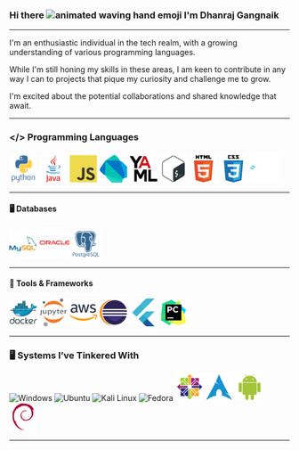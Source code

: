 <h3>
    Hi there
    <img src="https://discordemoji.com/assets/emoji/wavegif_1860.gif"
         alt="animated waving hand emoji"
         width="30"
         height="30" />
    I'm Dhanraj Gangnaik
</h3>

---

<p>
    I'm an enthusiastic individual in the tech realm, with a growing understanding of various programming languages.
</p>

<p>
    While I'm still honing my skills in these areas, I am keen to contribute in any way I can to projects that pique my curiosity and challenge me to grow.
</p>

<p>
    I'm excited about the potential collaborations and shared knowledge that await.
</p>

---

### </> Programming Languages

<p>
    <img src="https://github.com/devicons/devicon/blob/master/icons/python/python-original-wordmark.svg" alt="PYTHON" width="50" height="50" />
    <img src="https://github.com/devicons/devicon/blob/master/icons/java/java-original-wordmark.svg" alt="JAVA" width="50" height="50" />
    <img src="https://github.com/devicons/devicon/blob/master/icons/javascript/javascript-original.svg" alt="JAVASCRIPT" width="50" height="50" />
    <img src="https://github.com/devicons/devicon/blob/master/icons/dart/dart-original.svg" alt="DART" width="50" height="50" />
    <img src="https://github.com/devicons/devicon/blob/master/icons/yaml/yaml-original.svg" alt="YAML" width="50" height="50" />
    <img src="https://github.com/devicons/devicon/blob/master/icons/bash/bash-original.svg" alt="BASH" width="50" height="50" />
    <img src="https://github.com/devicons/devicon/blob/master/icons/html5/html5-original-wordmark.svg" alt="HTML" width="50" height="50" />
    <img src="https://github.com/devicons/devicon/blob/master/icons/css3/css3-original-wordmark.svg" alt="CSS" width="50" height="50" />
    <img src="https://github.com/devicons/devicon/blob/master/icons/tailwindcss/tailwindcss-original-wordmark.svg" alt="TAILWINDCSS" width="55" height="55" />
</p>

---

#### 🖥 Databases

<p>
    <img src="https://github.com/devicons/devicon/blob/master/icons/mysql/mysql-original-wordmark.svg" alt="MYSQL" width="50" height="50" />
    <img src="https://github.com/devicons/devicon/blob/master/icons/oracle/oracle-original.svg" alt="ORACLE" width="55" height="55" />
    <img src="https://github.com/devicons/devicon/blob/master/icons/postgresql/postgresql-plain-wordmark.svg" alt="POSTGRESQL" width="50" height="50" />
</p>

---

#### 🧰 Tools & Frameworks

<p>
    <img src="https://github.com/devicons/devicon/blob/master/icons/docker/docker-original-wordmark.svg" alt="DOCKER" width="50" height="50" />
    <img src="https://github.com/devicons/devicon/blob/master/icons/jupyter/jupyter-original-wordmark.svg" alt="JUPYTER" width="50" height="50" />
    <img src="https://github.com/devicons/devicon/blob/master/icons/amazonwebservices/amazonwebservices-original-wordmark.svg" alt="AWS" width="50" height="50" />
    <img src="https://github.com/devicons/devicon/blob/master/icons/eclipse/eclipse-original.svg" alt="ECLIPSE" width="50" height="50" />
    <img src="https://github.com/devicons/devicon/blob/master/icons/flutter/flutter-original.svg" alt="FLUTTER" width="50" height="50" />
    <img src="https://github.com/devicons/devicon/blob/master/icons/pycharm/pycharm-original.svg" alt="PYCHARM" width="50" height="50" />
</p>

---

### 🖥️ Systems I’ve Tinkered With

<p>
    <img src="https://cdn.jsdelivr.net/gh/devicons/devicon/icons/windows8/windows8-original.svg" alt="Windows" width="50" height="50" />
    <img src="https://upload.wikimedia.org/wikipedia/commons/a/ab/Logo-ubuntu_cof-orange-hex.svg" alt="Ubuntu" width="50" height="50" />
    <img src="https://commons.wikimedia.org/wiki/Special:Redirect/file/Kali-dragon-icon.svg" alt="Kali Linux" width="50" height="50" />
    <img src="https://cdn.jsdelivr.net/gh/devicons/devicon/icons/fedora/fedora-original.svg" alt="Fedora" width="50" height="50" />
    <img src="https://github.com/devicons/devicon/blob/master/icons/centos/centos-original.svg" alt="CentOS" width="50" height="50" />
    <img src="https://github.com/devicons/devicon/blob/master/icons/archlinux/archlinux-original.svg" alt="Arch" width="50" height="50" />
    <img src="https://github.com/devicons/devicon/blob/master/icons/android/android-original.svg" alt="Android" width="50" height="50" />
    <img src="https://github.com/devicons/devicon/blob/master/icons/debian/debian-original.svg" alt="Debian" width="50" height="50" />
</p>

---
  
<!--
**DhanrajGangnaik/DhanrajGangnaik** is a ✨ _special_ ✨ repository because its `README.md` (this file) appears on your GitHub profile.

Here are some ideas to get you started:

- 🔭 I’m currently working on ...
- 🌱 I’m currently learning ...
- 👯 I’m looking to collaborate on ...
- 🤔 I’m looking for help with ...
- 💬 Ask me about ...
- 📫 How to reach me: ...
- 😄 Pronouns: ...
- ⚡ Fun fact: ...
-->
